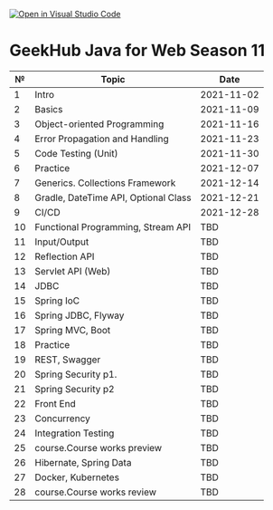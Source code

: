[![Open in Visual Studio Code](https://classroom.github.com/assets/open-in-vscode-f059dc9a6f8d3a56e377f745f24479a46679e63a5d9fe6f495e02850cd0d8118.svg)](https://classroom.github.com/online_ide?assignment_repo_id=6219392&assignment_repo_type=AssignmentRepo)
# GeekHub Java for Web Season 11

|№|Topic|Date|
|-|-|-|
|1|Intro| 2021-11-02|
|2|Basics|2021-11-09|
|3|Object-oriented Programming|2021-11-16|
|4|Error Propagation and Handling|2021-11-23|
|5|Code Testing (Unit)|2021-11-30|
|6|Practice|2021-12-07|
|7|Generics. Collections Framework|2021-12-14|
|8|Gradle, DateTime API, Optional Class|2021-12-21|
|9|CI/CD|2021-12-28|
|10|Functional Programming, Stream API|TBD|
|11|Input/Output|TBD|
|12|Reflection API|TBD|
|13|Servlet API (Web)|TBD|
|14|JDBC|TBD|
|15|Spring IoC|TBD|
|16|Spring JDBC, Flyway|TBD|
|17|Spring MVC, Boot|TBD|
|18|Practice|TBD|
|19|REST, Swagger|TBD|
|20|Spring Security p1.|TBD|
|21|Spring Security p2|TBD|
|22|Front End|TBD|
|23|Concurrency|TBD|
|24|Integration Testing|TBD|
|25|course.Course works preview|TBD|
|26|Hibernate, Spring Data|TBD|
|27|Docker, Kubernetes|TBD|
|28|course.Course works review|TBD|
